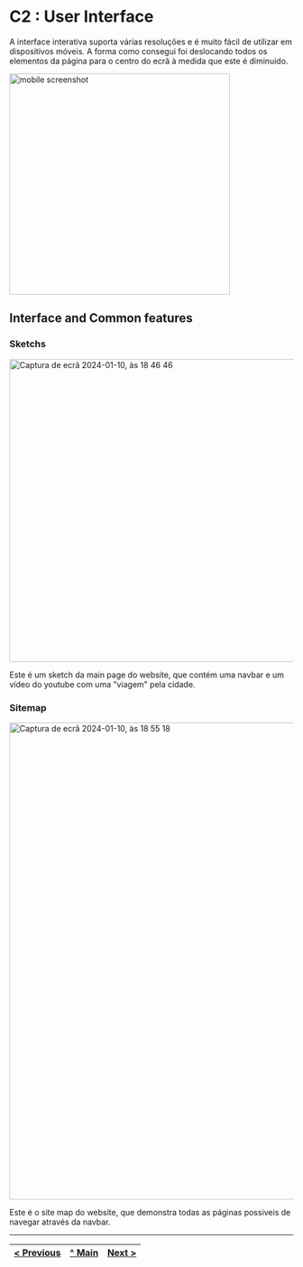 # C2 : User Interface

A interface interativa suporta várias resoluções e é muito fácil de utilizar em dispositivos móveis. A forma como consegui foi deslocando todos os elementos da página para o centro do ecrã à medida que este é diminuido.

<img width="391" alt="mobile screenshot" src="https://github.com/tiwm23tig06/tiwm23tig06/assets/75815883/1549ed7b-01ee-4a34-8152-ed238a625454">


## Interface and Common features

### Sketchs

<img width="536" alt="Captura de ecrã 2024-01-10, às 18 46 46" src="https://github.com/tiwm23tig06/tiwm23tig06/assets/75815883/ca54cbdf-bf8c-4c7a-bf00-711a8c445218" value="Página Principal Sketch">

Este é um sketch da main page do website, que contém uma navbar e um vídeo do youtube com uma "viagem" pela cidade.


### Sitemap

<img width="844" alt="Captura de ecrã 2024-01-10, às 18 55 18" src="https://github.com/tiwm23tig06/tiwm23tig06/assets/75815883/6f879d63-5dd9-4b30-adac-2bff73ba93ac">

Este é o site map do website, que demonstra todas as páginas possiveis de navegar através da navbar.

---
[< Previous](c1.md) | [^ Main](../../../) | [Next >](c3.md)
:--- | :---: | ---: 
